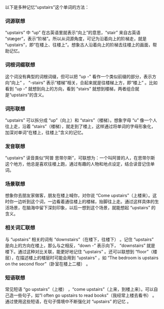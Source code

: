 以下是多种记忆“upstairs”这个单词的方法：

### 词源联想
“upstairs” 中 “up” 在古英语里就表示“向上”的意思，“stair” 来自古英语 “stæger”，表示“阶梯”。所以从词源角度，可记为沿着向上的阶梯走，就是 “upstairs”，即“在楼上、往楼上”。想象古人沿着向上的阶梯去往楼上的画面，帮助记忆。

### 词根词缀联想
这个词没有典型的词根词缀，但可以把 “up -” 看作一个类似前缀的部分，表示方向“向上” ， “-stairs” 表示“楼梯”相关，合起来就是往楼梯上方，即“楼上” 。比如看到 “up -” 就想到向上的方向，看到 “stairs” 就想到楼梯，两者组合就是“upstairs”的含义。

### 词形联想
“upstairs” 可以拆分成 “up”（向上）和 “stairs”（楼梯）。想象字母 “u” 像一个人往上走，沿着 “stairs”（楼梯），就走到了楼上，这样通过将单词的字母形象化，加深对单词“在楼上，往楼上”含义的记忆。

### 发音联想
“upstairs” 读音类似“阿普 思带尔斯”，可联想为：一个叫阿普的人，在思带尔斯这个地方，他总是喜欢往楼上跑，通过有趣的人物和地点设定，结合读音记住单词。

### 场景联想
想象你去朋友家做客，朋友在楼上喊你，对你说 “Come upstairs”（上楼来）。这时你一边听到这个词，一边看着通往楼上的楼梯，抬脚往上走。通过这样具体的生活场景，在脑海中留下深刻印象，以后一想到这个场景，就能想起 “upstairs” 的含义。

### 相关词汇联想
与 “upstairs” 相关的词有 “downstairs”（在楼下，往楼下） 。记住 “upstairs” 是向上的方向在楼上，那么与之相反，“down -” 表示向下， “downstairs” 就是楼下。通过这种对比关联，能更好地记住 “upstairs” 。还可以联想到 “floor”（楼层），在描述楼上的楼层时可能会用到 “upstairs” ，如 “The bedroom is upstairs on the second floor”（卧室在楼上二楼） 。

### 短语联想
常见短语 “go upstairs”（上楼） ，“come upstairs”（上来，到楼上来）。可以自己造一些句子，如“I often go upstairs to read books”（我经常上楼去看书） 。通过使用这些短语，在句子情境中不断强化对 “upstairs” 的记忆 。 
